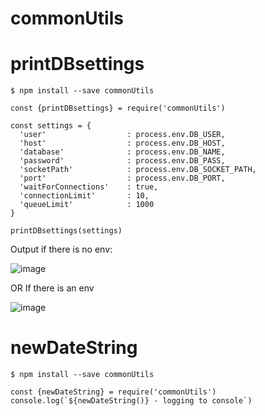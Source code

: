 # commonUtils

# printDBsettings

`$ npm install --save commonUtils`
```
const {printDBsettings} = require('commonUtils')

const settings = {
  'user'                  : process.env.DB_USER,
  'host'                  : process.env.DB_HOST,
  'database'              : process.env.DB_NAME,
  'password'              : process.env.DB_PASS,
  'socketPath'            : process.env.DB_SOCKET_PATH,
  'port'                  : process.env.DB_PORT,
  'waitForConnections'    : true,
  'connectionLimit'       : 10,
  'queueLimit'            : 1000
}

printDBsettings(settings)
```

Output if there is no env:


![image](https://user-images.githubusercontent.com/1642357/103044709-84da4f80-45bc-11eb-8d0a-34e47a21ef01.png)

OR 
If there is an env


![image](https://user-images.githubusercontent.com/1642357/103044983-a7209d00-45bd-11eb-937d-e79ca7666315.png)

# newDateString


`$ npm install --save commonUtils`
```
const {newDateString} = require('commonUtils')
console.log(`${newDateString()} - logging to console`)
```
